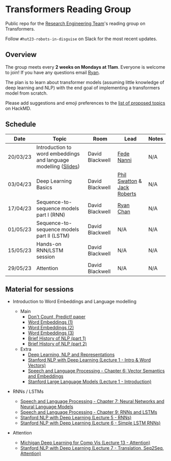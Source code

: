 # Transformers Reading Group

Public repo for the [Research Engineering Team](https://www.turing.ac.uk/research-engineering)'s reading group on Transformers.

Follow `#hut23-robots-in-disguise` on Slack for the most recent updates.

## Overview

The group meets every <b>2 weeks on Mondays at 11am</b>. Everyone is welcome to join! If you have any questions email [Ryan](mailto:rchan@turing.ac.uk).

The plan is to learn about transformer models (assuming little knowledge of deep learning and NLP) with the end goal of implementing a transformers model from scratch.

Please add suggestions and emoji preferences to the [list of proposed topics](https://hackmd.io/NILcoBk1QquVNkDR6dbIBA) on HackMD.

## Schedule

|Date | Topic | Room | Lead | Notes |
| --- | ----- | ---- | ---- | ----- |
| 20/03/23 | Introduction to word embeddings and language modelling ([Slides](https://docs.google.com/presentation/d/1i56HKtjcdQFTxacxsjgya_giDx8Mv1xZn-IDNc_mK8I/edit?usp=sharing)) | David Blackwell | [Fede Nanni](https://github.com/fedenanni) | N/A |
| 03/04/23 | Deep Learning Basics | David Blackwell | [Phil Swatton](https://github.com/philswatton) & [Jack Roberts](https://github.com/jack89roberts) | N/A |
| 17/04/23 | Sequence-to-sequence models part I (RNN) | David Blackwell | [Ryan Chan](https://github.com/rchan26) | N/A |
| 01/05/23 | Sequence-to-sequence models part II (LSTM) | David Blackwell | N/A | N/A |
| 15/05/23 | Hands-on RNN/LSTM session | David Blackwell | N/A | N/A |
| 29/05/23 | Attention | David Blackwell | N/A | N/A |

## Material for sessions

- Introduction to Word Embeddings and Language modelling
  - Main
    - [Don't Count, Predict! paper](https://aclanthology.org/P14-1023.pdf)
    - [Word Embeddings (1)](https://www.ruder.io/word-embeddings-1/)
    - [Word Embeddings (2)](https://www.ruder.io/word-embeddings-softmax/)
    - [Word Embeddings (3)](https://www.ruder.io/secret-word2vec/)
    - [Brief History of NLP (part 1)](https://medium.com/@antoine.louis/a-brief-history-of-natural-language-processing-part-1-ffbcb937ebce)
    - [Brief History of NLP (part 2)](https://medium.com/@antoine.louis/a-brief-history-of-natural-language-processing-part-2-f5e575e8e37)
  - Extra
    - [Deep Learning, NLP and Representations](http://colah.github.io/posts/2014-07-NLP-RNNs-Representations/)
    - [Stanford NLP with Deep Learning (Lecture 1 - Intro & Word Vectors)](https://youtu.be/rmVRLeJRkl4)
    - [Speech and Language Processing - Chapter 6: Vector Semantics and Embeddings](https://web.stanford.edu/~jurafsky/slp3/6.pdf)
    - [Stanford Large Language Models (Lecture 1 - Introduction)](https://stanford-cs324.github.io/winter2022/lectures/introduction/)
  
- RNNs / LSTMs
  - [Speech and Language Processing - Chapter 7: Neural Networks and Neural Language Models](https://web.stanford.edu/~jurafsky/slp3/7.pdf)
  - [Speech and Language Processing - Chapter 9: RNNs and LSTMs](https://web.stanford.edu/~jurafsky/slp3/9.pdf)
  - [Stanford NLP with Deep Learning (Lecture 5 - RNNs)](https://youtu.be/PLryWeHPcBs)
  - [Stanford NLP with Deep Learning (Lecture 6 - Simple LSTM RNNs)](https://youtu.be/0LixFSa7yts)
  
- Attention
  - [Michigan Deep Learning for Comp Vis (Lecture 13 - Attention)](https://www.youtube.com/watch?v=YAgjfMR9R_M)
  - [Stanford NLP with Deep Learning (Lecture 7 - Translation, Seq2Seq, Attention)](https://youtu.be/wzfWHP6SXxY)
  
